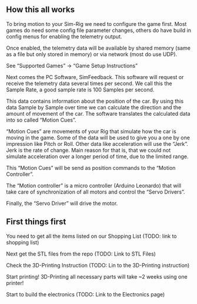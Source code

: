 ## How this all works

To bring motion to your Sim-Rig we need to configure the game first.
Most games do need some config file parameter changes, others do have build in config menus for enabling the telemetry output.

Once enabled, the telemetry data will be available by shared memory (same as a file but only stored in memory) or via network (most do use UDP).

See “Supported Games” -> “Game Setup Instructions”

Next comes the PC Software, SimFeedback. This software will request or receive the telemetry data several times per second. We call this the Sample Rate, a good sample rate is 100 Samples per second.

This data contains information about the position of the car.
By using this data Sample by Sample over time we can calculate the direction and the amount of movement of the car.
The software translates the calculated data into so called “Motion Cues”.

“Motion Cues” are movements of your Rig that simulate how the car is moving in the game.
Some of the data will be used to give you a one by one impression like Pitch or Roll. Other data like acceleration will use the “Jerk”. Jerk is the rate of change. Main reason for that is, that we could not simulate acceleration over a longer period of time, due to the limited range.

This “Motion Cues” will be send as position commands to the “Motion Controller”.

The “Motion controller” is a micro controller (Arduino Leonardo) that will take care of synchronization of all motors and control the “Servo Drivers”.

Finally, the “Servo Driver” will drive the motor.

## First things first

You need to get all the items listed on our Shopping List (TODO: link to shopping list)

Next get the STL files from the repo (TODO: Link to STL Files)

Check the 3D-Printing Instruction (TODO: Lin to the 3D-Printing instruction)

Start printing! 3D-Printing all necessary parts will take ~2 weeks using one printer!

Start to build the electronics (TODO: Link to the Electronics page)
